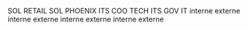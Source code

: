 <thead> 
                    <tr>
                        <th style=" background:#fff; border: #fff;"></th> 
                        <!-- Display columns based on selected program and project -->
                        <ng-container *ngIf="selectedProgram === 'Buffer' || (selectedProgram === 'Centre de Compétence' && selectedProject === 'Ets factory')">
                            <th style="text-align: center;" colspan="2">SOL RETAIL</th>
                            <th style="text-align: center;" colspan="2">SOL PHOENIX</th>
                            <th style="text-align: center;" colspan="2">ITS</th>
                            <th style="text-align: center;" colspan="2">COO TECH</th>
                        </ng-container>
                        <!-- Display columns based on selected program and project -->
                        <ng-container *ngIf="selectedProgram === 'Centre de Compétence' && selectedProject !== 'Ets factory'">
                            <th style="text-align: center;" colspan="2">ITS</th>
                        </ng-container>
                        <!-- Display columns based on selected program -->
                        <ng-container *ngIf="selectedProgram === 'Centre de Compétence' || selectedProject === 'Refonte EST'">
                            <th style="text-align: center;" colspan="2">GOV IT</th>
                        </ng-container>
                    </tr>
                    <tr>
                        <th style=" background:#fff; border: #fff;"></th>
                        <th>interne</th>
                        <th>externe</th>
                        <th>interne</th>
                        <th>externe</th>
                        <th>interne</th>
                        <th>externe</th>
                        <th>interne</th>
                        <th>externe</th>
                    </tr>
                </thead>
